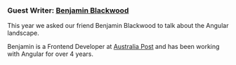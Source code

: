 ### Guest Writer: [Benjamin Blackwood](https://twitter.com/B_Blackwo)

This year we asked our friend Benjamin Blackwood to talk about the Angular landscape.

Benjamin is a Frontend Developer at [Australia Post](https://auspost.com.au) and has been working with Angular for over 4 years.
